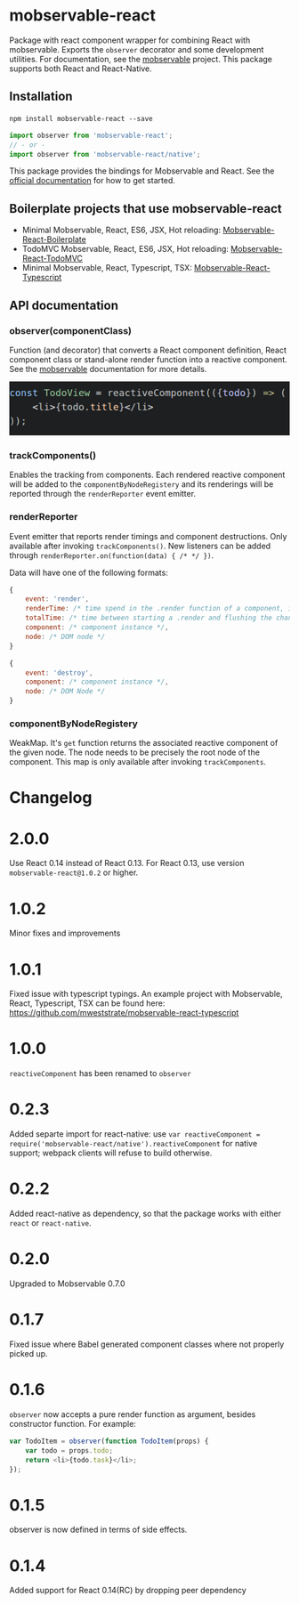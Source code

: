 # mobservable-react

Package with react component wrapper for combining React with mobservable.
Exports the `observer` decorator and some development utilities.
For documentation, see the [mobservable](https://mweststrate.github.io/mobservable) project.
This package supports both React and React-Native.

## Installation

`npm install mobservable-react --save`

```javascript
import observer from 'mobservable-react';
// - or -
import observer from 'mobservable-react/native';
```

This package provides the bindings for Mobservable and React.
See the [official documentation](mweststrate.github.io/mobservable/) for how to get started.

## Boilerplate projects that use mobservable-react

* Minimal Mobservable, React, ES6, JSX, Hot reloading: [Mobservable-React-Boilerplate](https://github.com/mweststrate/mobservable-react-boilerplate)
* TodoMVC Mobservable, React, ES6, JSX, Hot reloading: [Mobservable-React-TodoMVC](https://github.com/mweststrate/mobservable-react-todomvc)
* Minimal Mobservable, React, Typescript, TSX: [Mobservable-React-Typescript](https://github.com/mweststrate/mobservable-react-typescript)

## API documentation

### observer(componentClass)

Function (and decorator) that converts a React component definition, React component class or stand-alone render function into a reactive component.
See the [mobservable](https://github.com/mweststrate/mobservable/blob/master/docs/api.md#observercomponent) documentation for more details.

![reactive function](reactive-function.png)

### trackComponents()

Enables the tracking from components. Each rendered reactive component will be added to the `componentByNodeRegistery` and its renderings will be reported through the `renderReporter` event emitter.

### renderReporter

Event emitter that reports render timings and component destructions. Only available after invoking `trackComponents()`.
New listeners can be added through `renderReporter.on(function(data) { /* */ })`.

Data will have one of the following formats:

```javascript
{
    event: 'render',
    renderTime: /* time spend in the .render function of a component, in ms. */,
    totalTime: /* time between starting a .render and flushing the changes to the DOM, in ms. */,
    component: /* component instance */,
    node: /* DOM node */
}
```

```javascript
{
    event: 'destroy',
    component: /* component instance */,
    node: /* DOM Node */
}
```

### componentByNodeRegistery

WeakMap. It's `get` function returns the associated reactive component of the given node. The node needs to be precisely the root node of the component.
This map is only available after invoking `trackComponents`.

# Changelog

# 2.0.0

Use React 0.14 instead of React 0.13. For React 0.13, use version `mobservable-react@1.0.2` or higher. 

# 1.0.2

Minor fixes and improvements

# 1.0.1

Fixed issue with typescript typings. An example project with Mobservable, React, Typescript, TSX can be found here: https://github.com/mweststrate/mobservable-react-typescript

# 1.0.0

`reactiveComponent` has been renamed to `observer`

# 0.2.3

Added separte import for react-native: use `var reactiveComponent = require('mobservable-react/native').reactiveComponent` for native support; webpack clients will refuse to build otherwise.

# 0.2.2

Added react-native as dependency, so that the package works with either `react` or `react-native`.

# 0.2.0

Upgraded to Mobservable 0.7.0

# 0.1.7

Fixed issue where Babel generated component classes where not properly picked up.

# 0.1.6

`observer` now accepts a pure render function as argument, besides constructor function. For example:

```javascript
var TodoItem = observer(function TodoItem(props) {
    var todo = props.todo;
    return <li>{todo.task}</li>;
});
```

# 0.1.5

observer is now defined in terms of side effects.

# 0.1.4

Added support for React 0.14(RC) by dropping peer dependency